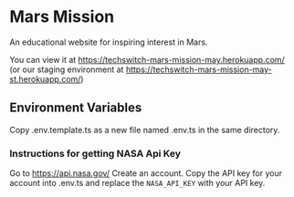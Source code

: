 # Mars Mission

An educational website for inspiring interest in Mars.

You can view it at https://techswitch-mars-mission-may.herokuapp.com/
(or our staging environment at https://techswitch-mars-mission-may-st.herokuapp.com/)

## Environment Variables
Copy .env.template.ts as a new file named .env.ts in the same directory.

### Instructions for getting NASA Api Key

Go to https://api.nasa.gov/
Create an account.
Copy the API key for your account into .env.ts and replace the `NASA_API_KEY` with your API key.